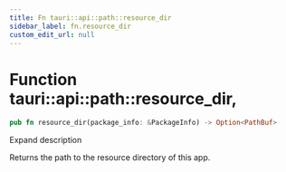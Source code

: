 ```yaml
---
title: Fn tauri::api::path::resource_dir
sidebar_label: fn.resource_dir
custom_edit_url: null
---
```


  # Function tauri::api::path::resource_dir,

```rs
pub fn resource_dir(package_info: &PackageInfo) -> Option<PathBuf>
```

Expand description

Returns the path to the resource directory of this app.
  
